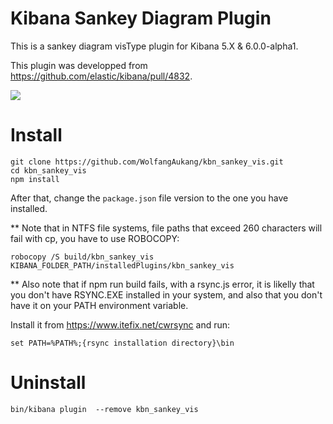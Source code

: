 # Kibana Sankey Diagram Plugin

This is a sankey diagram visType plugin for Kibana 5.X & 6.0.0-alpha1.

This plugin was developped from <https://github.com/elastic/kibana/pull/4832>.

![](https://github.com/WolfangAukang/kbn_sankey_vis/blob/master/Capture1.PNG)

# Install

```
git clone https://github.com/WolfangAukang/kbn_sankey_vis.git
cd kbn_sankey_vis
npm install
```

After that, change the ```package.json``` file version to the one you have installed.

** Note that in NTFS file systems, file paths that exceed 260 characters will fail with cp, you have to use ROBOCOPY:

```
robocopy /S build/kbn_sankey_vis KIBANA_FOLDER_PATH/installedPlugins/kbn_sankey_vis
```

** Also note that if npm run build fails, with a rsync.js error, it is likelly that you don't have RSYNC.EXE installed
in your system, and also that you don't have it on your PATH environment variable.

Install it from https://www.itefix.net/cwrsync and run:

```
set PATH=%PATH%;{rsync installation directory}\bin
```

# Uninstall

```
bin/kibana plugin  --remove kbn_sankey_vis
```

